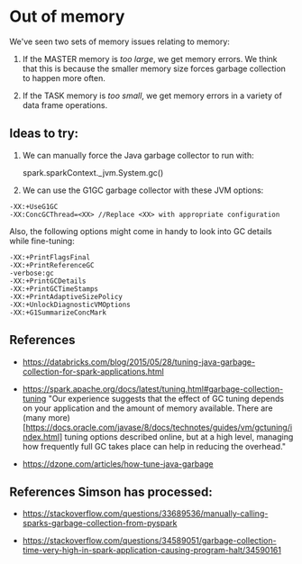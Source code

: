 # Out of memory

We've seen two sets of memory issues relating to memory:

1.  If the MASTER memory is _too large_, we get memory errors. We
think that this is because the smaller memory size forces garbage collection to happen more often.

2. If the TASK memory is _too small_, we get memory errors in a variety of data frame operations.

## Ideas to try:

1. We can manually force the Java garbage collector to run with:

    spark.sparkContext._jvm.System.gc()

2. We can use the G1GC garbage collector with these JVM options:
```
-XX:+UseG1GC 
-XX:ConcGCThread=<XX> //Replace <XX> with appropriate configuration
```
Also, the following options might come in handy to look into GC details while fine-tuning:

```
-XX:+PrintFlagsFinal 
-XX:+PrintReferenceGC 
-verbose:gc 
-XX:+PrintGCDetails 
-XX:+PrintGCTimeStamps 
-XX:+PrintAdaptiveSizePolicy
-XX:+UnlockDiagnosticVMOptions 
-XX:+G1SummarizeConcMark  
```

## References
* https://databricks.com/blog/2015/05/28/tuning-java-garbage-collection-for-spark-applications.html

* https://spark.apache.org/docs/latest/tuning.html#garbage-collection-tuning
"Our experience suggests that the effect of GC tuning depends on your application and the amount of memory available. There are (many more)[https://docs.oracle.com/javase/8/docs/technotes/guides/vm/gctuning/index.html] tuning options described online, but at a high level, managing how frequently full GC takes place can help in reducing the overhead."

* https://dzone.com/articles/how-tune-java-garbage

## References Simson has processed:

* https://stackoverflow.com/questions/33689536/manually-calling-sparks-garbage-collection-from-pyspark

* https://stackoverflow.com/questions/34589051/garbage-collection-time-very-high-in-spark-application-causing-program-halt/34590161


